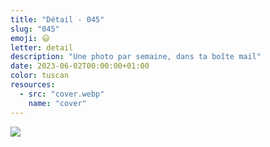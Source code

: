 ```yaml
---
title: "Détail - 045"
slug: "045"
emoji: 😃
letter: detail
description: "Une photo par semaine, dans ta boîte mail"
date: 2023-06-02T00:00:00+01:00
color: tuscan
resources:
  - src: "cover.webp"
    name: "cover"
---
```

![](cover)
